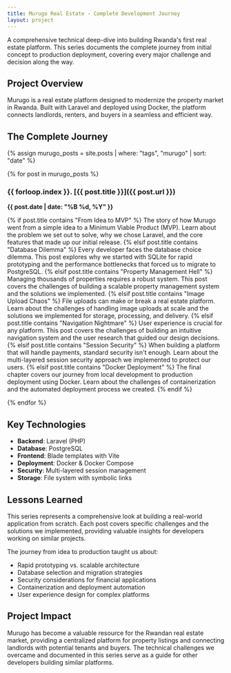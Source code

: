 ```yaml
---
title: Murugo Real Estate - Complete Development Journey
layout: project
---
```



A comprehensive technical deep-dive into building Rwanda's first real estate platform. This series documents the complete journey from initial concept to production deployment, covering every major challenge and decision along the way.

## Project Overview

Murugo is a real estate platform designed to modernize the property market in Rwanda. Built with Laravel and deployed using Docker, the platform connects landlords, renters, and buyers in a seamless and efficient way.

## The Complete Journey

{% assign murugo_posts = site.posts | where: "tags", "murugo" | sort: "date" %}

{% for post in murugo_posts %}
### {{ forloop.index }}. [{{ post.title }}]({{ post.url }})
**{{ post.date | date: "%B %d, %Y" }}**

{% if post.title contains "From Idea to MVP" %}
The story of how Murugo went from a simple idea to a Minimum Viable Product (MVP). Learn about the problem we set out to solve, why we chose Laravel, and the core features that made up our initial release.
{% elsif post.title contains "Database Dilemma" %}
Every developer faces the database choice dilemma. This post explores why we started with SQLite for rapid prototyping and the performance bottlenecks that forced us to migrate to PostgreSQL.
{% elsif post.title contains "Property Management Hell" %}
Managing thousands of properties requires a robust system. This post covers the challenges of building a scalable property management system and the solutions we implemented.
{% elsif post.title contains "Image Upload Chaos" %}
File uploads can make or break a real estate platform. Learn about the challenges of handling image uploads at scale and the solutions we implemented for storage, processing, and delivery.
{% elsif post.title contains "Navigation Nightmare" %}
User experience is crucial for any platform. This post covers the challenges of building an intuitive navigation system and the user research that guided our design decisions.
{% elsif post.title contains "Session Security" %}
When building a platform that will handle payments, standard security isn't enough. Learn about the multi-layered session security approach we implemented to protect our users.
{% elsif post.title contains "Docker Deployment" %}
The final chapter covers our journey from local development to production deployment using Docker. Learn about the challenges of containerization and the automated deployment process we created.
{% endif %}

{% endfor %}

## Key Technologies

- **Backend**: Laravel (PHP)
- **Database**: PostgreSQL
- **Frontend**: Blade templates with Vite
- **Deployment**: Docker & Docker Compose
- **Security**: Multi-layered session management
- **Storage**: File system with symbolic links

## Lessons Learned

This series represents a comprehensive look at building a real-world application from scratch. Each post covers specific challenges and the solutions we implemented, providing valuable insights for developers working on similar projects.

The journey from idea to production taught us about:
- Rapid prototyping vs. scalable architecture
- Database selection and migration strategies
- Security considerations for financial applications
- Containerization and deployment automation
- User experience design for complex platforms

## Project Impact

Murugo has become a valuable resource for the Rwandan real estate market, providing a centralized platform for property listings and connecting landlords with potential tenants and buyers. The technical challenges we overcame and documented in this series serve as a guide for other developers building similar platforms.
